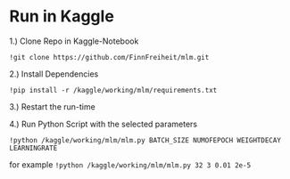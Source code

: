 # Run in Kaggle

1.) Clone Repo in Kaggle-Notebook

`!git clone https://github.com/FinnFreiheit/mlm.git`

2.) Install Dependencies

`!pip install -r /kaggle/working/mlm/requirements.txt`

3.) Restart the run-time

4.) Run Python Script with the selected parameters

`!python /kaggle/working/mlm/mlm.py BATCH_SIZE NUMOFEPOCH WEIGHTDECAY LEARNINGRATE`

for example 
`!python /kaggle/working/mlm/mlm.py 32 3 0.01 2e-5`


